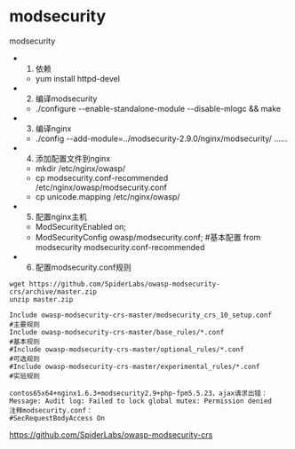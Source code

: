 # modsecurity
modsecurity


* 1. 依赖
  * yum install httpd-devel
  
* 2. 编译modsecurity
  * ./configure --enable-standalone-module --disable-mlogc && make
  
* 3. 编译nginx
  * ./config --add-module=../modsecurity-2.9.0/nginx/modsecurity/ ......

* 4. 添加配置文件到nginx
  * mkdir /etc/nginx/owasp/
  * cp modsecurity.conf-recommended /etc/nginx/owasp/modsecurity.conf
  * cp unicode.mapping /etc/nginx/owasp/
  
* 5. 配置nginx主机
  * ModSecurityEnabled on;
  * ModSecurityConfig owasp/modsecurity.conf;           #基本配置  from modsecurity modsecurity.conf-recommended
  
* 6. 配置modsecurity.conf规则
```
wget https://github.com/SpiderLabs/owasp-modsecurity-crs/archive/master.zip
unzip master.zip
```
```
Include owasp-modsecurity-crs-master/modsecurity_crs_10_setup.conf         #主要规则
Include owasp-modsecurity-crs-master/base_rules/*.conf                     #基本规则
#Include owasp-modsecurity-crs-master/optional_rules/*.conf                #可选规则
#Include owasp-modsecurity-crs-master/experimental_rules/*.conf            #实验规则
```
  

```
contos65x64+nginx1.6.3+modsecurity2.9+php-fpm5.5.23，ajax请求出错：
Message: Audit log: Failed to lock global mutex: Permission denied
注释modsecurity.conf：
#SecRequestBodyAccess On
```



https://github.com/SpiderLabs/owasp-modsecurity-crs
